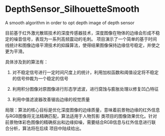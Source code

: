 DepthSensor_SilhouetteSmooth
=============================

A smooth algorithm in order to opt depth image of depth sensor

目前基于红外激光散斑技术的深度传感器技术，深度图像在物体的边缘会形成不稳定的噪音信号，表现为一系列高频震动的毛刺。
项目演示了一个简单的基于时间线统计和图像边缘平滑技术的抑躁算法，使得结果图像保持边缘信号稳定，并使之更为平滑。

具体涉及到的算法有：

1. 对不稳定信号进行一定时间尺度上的统计，利用加权函数和阈值设定将不稳定的信号仲裁为一个稳定的信号

2. 利用积分图像对原图像进行形态学滤波，进行腐蚀与膨胀处理以修复凹凸特征

3. 利用中值滤波器改善锯齿边缘的视觉质量


局限：算法的核心目标是优化深度图像的边缘质量，意味着前景物边缘的红外信息与RGB图像将无法精确匹配，算法适用于人物剪影
类项目的图像效果优化。针对前景物体彩色图像的精确抠出和边缘抑噪，需要结合RGB信息与红外信息进行联合分析，算法将在后续
项目中陆续给出。
